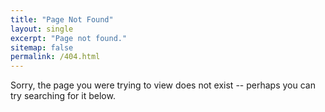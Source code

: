 ```yaml
---
title: "Page Not Found"
layout: single
excerpt: "Page not found."
sitemap: false
permalink: /404.html
---
```


Sorry, the page you were trying to view does not exist -- perhaps you can try searching for it below.

<script type="text/javascript">
	var GOOG_FIXURL_LANG = 'en';
	var GOOG_FIXURL_SITE = '{{ site.url }}'
</script>
<script type="text/javascript" 
	src="//linkhelp.clients.google.com/tbproxy/lh/wm/fixurl.js">
</script>